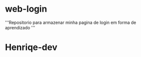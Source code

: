 # web-login
'''Repositorio para armazenar minha pagina de login em forma de aprendizado '''

# Henriqe-dev
